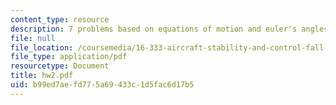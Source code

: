 ```yaml
---
content_type: resource
description: 7 problems based on equations of motion and euler's angles.
file: null
file_location: /coursemedia/16-333-aircraft-stability-and-control-fall-2004/b99ed7aefd775a69433c1d5fac6d17b5_hw2.pdf
file_type: application/pdf
resourcetype: Document
title: hw2.pdf
uid: b99ed7ae-fd77-5a69-433c-1d5fac6d17b5
---
```

